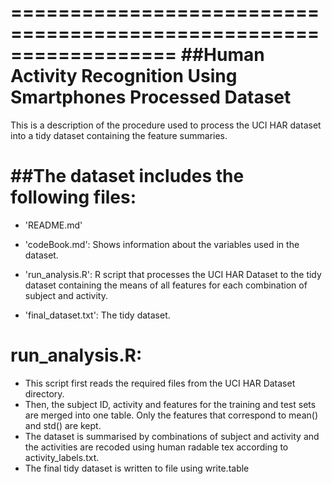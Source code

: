 ==================================================================
##Human Activity Recognition Using Smartphones **Processed Dataset**
==================================================================

This is a description of the procedure used to process the UCI HAR dataset into a tidy dataset containing the feature summaries. 

##The dataset includes the following files:
===========================================

- 'README.md'

- 'codeBook.md': Shows information about the variables used in the dataset.

- 'run_analysis.R': R script that processes the UCI HAR Dataset to the tidy dataset containing the means of all features for each combination of subject and activity.

- 'final_dataset.txt': The tidy dataset.


run_analysis.R: 
===============
- This script first reads the required files from the UCI HAR Dataset directory.
- Then, the subject ID, activity and features for the training and test sets are merged into one table. Only the features that correspond to mean() and std() are kept.
- The dataset is summarised by combinations of subject and activity and the activities are recoded using human radable tex according to activity_labels.txt.
- The final tidy dataset is written to file using write.table



